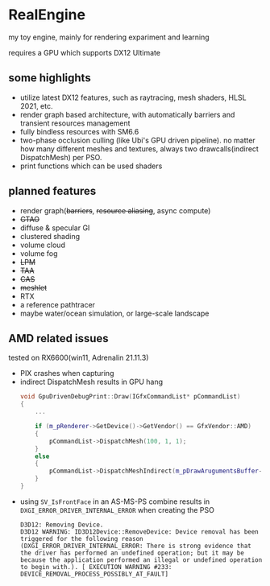 # RealEngine

my toy engine, mainly for rendering expariment and learning

requires a GPU which supports DX12 Ultimate

## some highlights

* utilize latest DX12 features, such as raytracing, mesh shaders, HLSL 2021, etc.
* render graph based architecture, with automatically barriers and transient resources management
* fully bindless resources with SM6.6
* two-phase occlusion culling (like Ubi's GPU driven pipeline). no matter how many different meshes and textures, always two drawcalls(indirect DispatchMesh) per PSO.
* print functions which can be used shaders

## planned features

* render graph(~~barriers~~, ~~resource aliasing~~, async compute)
* ~~GTAO~~
* diffuse & specular GI
* clustered shading
* volume cloud
* volume fog
* ~~LPM~~
* ~~TAA~~
* ~~CAS~~
* ~~meshlet~~
* RTX
* a reference pathtracer
* maybe water/ocean simulation, or large-scale landscape


## AMD related issues

tested on RX6600(win11, Adrenalin 21.11.3)

* PIX crashes when capturing
* indirect DispatchMesh results in GPU hang
    ```cpp
    void GpuDrivenDebugPrint::Draw(IGfxCommandList* pCommandList)
    {
        ...

        if (m_pRenderer->GetDevice()->GetVendor() == GfxVendor::AMD)
        {
            pCommandList->DispatchMesh(100, 1, 1);
        }
        else
        {
            pCommandList->DispatchMeshIndirect(m_pDrawArugumentsBuffer->GetBuffer(), 0);
        }
    }
    ```
* using `SV_IsFrontFace` in an AS-MS-PS combine results in `DXGI_ERROR_DRIVER_INTERNAL_ERROR` when creating the PSO
    ```
    D3D12: Removing Device.
    D3D12 WARNING: ID3D12Device::RemoveDevice: Device removal has been triggered for the following reason (DXGI_ERROR_DRIVER_INTERNAL_ERROR: There is strong evidence that the driver has performed an undefined operation; but it may be because the application performed an illegal or undefined operation to begin with.). [ EXECUTION WARNING #233: DEVICE_REMOVAL_PROCESS_POSSIBLY_AT_FAULT]
    ```